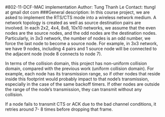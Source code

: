 #802-11-DCF-MAC implementation
        Author: Tung Thanh Le
        Contact: ttungl at gmail dot com
###General description:
In this course project, we are asked to implement the RTS/CTS mode into a wireless network medium. 
A network topology is created as well as source destination pairs are involved. In each 2x2, 4x4, 8x8,
10x10 networks, we assume that the even nodes are the source nodes, and the odd nodes are
the destination nodes. Particularly, in 3x3 network, the number of nodes is an odd number, 
we force the last node to become a source node. For example, in 3x3 network, we have 9 nodes,
including 4 pairs and 1 source node will be connected to the adjacent node (node 8 connects to
node 7). 

In terms of the collision domain, this project has non-uniform collision domain, compared with the
previous work (uniform collision domain). For example, each node has its transmission range, 
so if other nodes that reside inside this footprint would probably impact to that node’s transmission, 
especially in the case of the same backoff timers. If other nodes are outside the range of 
the node’s transmission, they can transmit without any collision.

If a node fails to transmit CTS or ACK due to the bad channel conditions, it retries around 7-
8 times before dropping that frame. 

